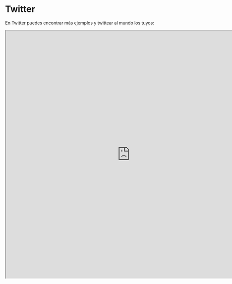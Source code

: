 
# Twitter

En [Twitter](https://twitter.com/hashtag/mbot) puedes encontrar más ejemplos y twittear al mundo los tuyos:

<iframe src="https://twitter.com/hashtag/mbot" width="800" height="800" align="center">



            <a class="twitter-timeline"  href="https://twitter.com/hashtag/mBot" data-widget-id="831436452651204609">Tweets sobre #mBot</a>
            <script>!function(d,s,id){var js,fjs=d.getElementsByTagName(s)[0],p=/^http:/.test(d.location)?'http':'https';if(!d.getElementById(id)){js=d.createElement(s);js.id=id;js.src=p+"://platform.twitter.com/widgets.js";fjs.parentNode.insertBefore(js,fjs);}}(document,"script","twitter-wjs");</script>
          
          

